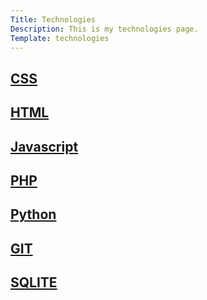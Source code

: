 ```yaml
---
Title: Technologies
Description: This is my technologies page.
Template: technologies
---
```


<div class="course-box css">
    <a href="./technology/css" class="link"><h2>CSS</h2></a>
</div>

<div class="course-box html">
    <a href="./technology/html" class="link">
    <h2>HTML</h2></a>
</div>

<div class="course-box javascript">
    <a href="./technology/javascript" class="link">
    <h2>Javascript</h2></a>
</div>

<div class="course-box php">
    <a href="./technology/php" class="link">
    <h2>PHP</h2></a>
</div>

<div class="course-box python">
    <a href="./technology/python" class="link">
    <h2>Python</h2></a>
</div>

<div class="course-box git">
    <a href="./technology/git" class="link">
    <h2>GIT</h2></a>
</div>

<div class="course-box sqlite">
    <a href="./technology/sqlite" class="link">
    <h2>SQLITE</h2></a>
</div>
